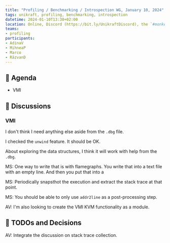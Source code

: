 ```yaml
---
title: "Profiling / Benchmarking / Introspection WG, January 10, 2024"
tags: unikraft, profiling, benchmarking, introspection
datetime: 2024-01-10T13:30+02:00
location: Online, Discord (https://bit.ly/UnikraftDiscord), the `#monkey-business` voice channel
teams:
- profiling
participants:
- AdinaV
- MihneaP
- Marco
- RăzvanD
---
```


## :dart: Agenda

- VMI

## :closed_book: Discussions

### VMI

I don't think I need anything else aside from the `.dbg` file.

I checked the `unwind` feature.
It should be OK.

About exploring the data structures, I think it will work with help from the `.dbg`.

MS: One way to write that is with flamegraphs.
You write that into a text file with an empty line.
And then you put that into a 

MS: Periodically snapsthot the execution and extract the stack trace at that point.

MS: You should be able to only use `addr2line` as a post-processing step.

AV: I'm also looking to create the VMI KVM functionality as a module.

## :wrench: TODOs and Decisions

AV: Integrate the discussion on stack trace collection.
